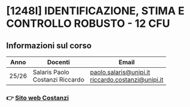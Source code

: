 # [1248I] IDENTIFICAZIONE, STIMA E CONTROLLO ROBUSTO - 12 CFU

## Informazioni sul corso

|Anno|Docenti|Email|
|-|-|-|
|25/26|Salaris Paolo<br>Costanzi Riccardo|<paolo.salaris@unipi.it><br><riccardo.costanzi@unipi.it>|

### :point_right: [Sito web Costanzi](http://www.centropiaggio.unipi.it/~costanzi)
